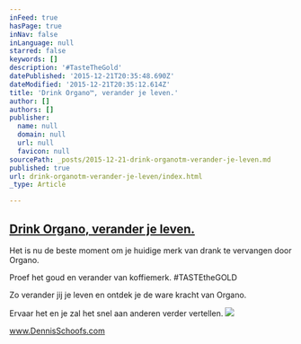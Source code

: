 ```yaml
---
inFeed: true
hasPage: true
inNav: false
inLanguage: null
starred: false
keywords: []
description: '#TasteTheGold'
datePublished: '2015-12-21T20:35:48.690Z'
dateModified: '2015-12-21T20:35:12.614Z'
title: 'Drink Organo™, verander je leven.'
author: []
authors: []
publisher:
  name: null
  domain: null
  url: null
  favicon: null
sourcePath: _posts/2015-12-21-drink-organotm-verander-je-leven.md
published: true
url: drink-organotm-verander-je-leven/index.html
_type: Article

---
```

## [Dr][0][ink Organo, verander je leven.][0]

Het is nu de beste moment om je huidige merk van drank te vervangen door Organo.

Proef het goud en verander van koffiemerk.  \#TASTEtheGOLD

Zo verander jij je leven en ontdek je de ware kracht van Organo.

Ervaar het en je zal het snel aan anderen verder vertellen.
![](https://the-grid-user-content.s3-us-west-2.amazonaws.com/268fac13-3488-4913-b4b3-6ea824066eb9.jpg)

www.DennisSchoofs.com

[0]: http://dennisschoofs.com/2/post/2015/12/drink-organo-verander-je-leven.html